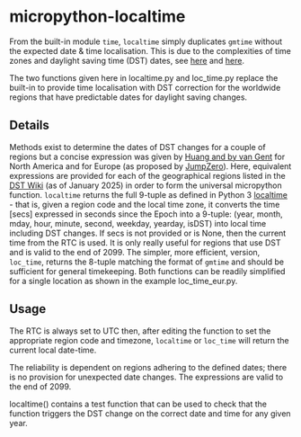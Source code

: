 # micropython-localtime
From the built-in module `time`, `localtime` simply duplicates `gmtime` without the expected date & time localisation. This is due to the complexities of time zones and daylight saving time (DST) dates, see [here](https://github.com/orgs/micropython/discussions/12378) and [here](https://forums.raspberrypi.com/viewtopic.php?t=337259&sid=dc6f7a405e66ee699aa182ff7b802eaf).

The two functions given here in localtime.py and loc_time.py replace the built-in to provide time localisation with DST correction for the worldwide regions that have predictable dates for daylight saving changes.
## Details
Methods exist to determine the dates of DST changes for a couple of regions but a concise expression was given by [Huang and by van Gent](https://www.webexhibits.org/daylightsaving/i.html) for North America and for Europe (as proposed by [JumpZero](https://forum.micropython.org/viewtopic.php?f=2&t=4034)). Here, equivalent expressions are provided for each of the geographical regions listed in the [DST Wiki](https://en.wikipedia.org/wiki/Daylight_saving_time_by_country) (as of January 2025) in order to form the universal micropython function.
`localtime` returns the full 9-tuple as defined in Python 3 [localtime](https://docs.python.org/3/library/time.html) - that is, given a region code and the local time zone, it converts the time [secs] expressed in seconds since the Epoch into a 9-tuple: (year, month, mday, hour, minute, second, weekday, yearday, isDST) into local time including DST changes. If secs is not provided or is None, then the current time from the RTC is used. It is only really useful for regions that use DST and is valid to the end of 2099.
The simpler, more efficient, version, `loc_time`, returns the 8-tuple matching the format of `gmtime` and should be sufficient for general timekeeping.
Both functions can be readily simplified for a single location as shown in the example loc_time_eur.py.
## Usage
The RTC is always set to UTC then, after editing the function to set the appropriate region code and timezone, `localtime` or `loc_time` will return the current local date-time. 

The reliability is dependent on regions adhering to the defined dates; there is no provision for unexpected date changes. The expressions are valid to the end of 2099.

localtime() contains a test function that can be used to check that the function triggers the DST change on the correct date and time for any given year.
